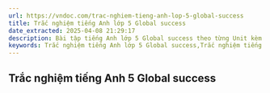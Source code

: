 ```yaml
---
url: https://vndoc.com/trac-nghiem-tieng-anh-lop-5-global-success
title: Trắc nghiệm tiếng Anh lớp 5 Global success
date_extracted: 2025-04-08 21:29:17
description: Bài tập tiếng Anh lớp 5 Global success theo từng Unit kèm đáp án.
keywords: Trắc nghiệm tiếng Anh lớp 5 Global success,Trắc nghiệm tiếng Anh Global success,bài tập tiếng anh 5 global success,bài tập tiếng anh lớp 5 global success
---
```


## Trắc nghiệm tiếng Anh 5 Global success
